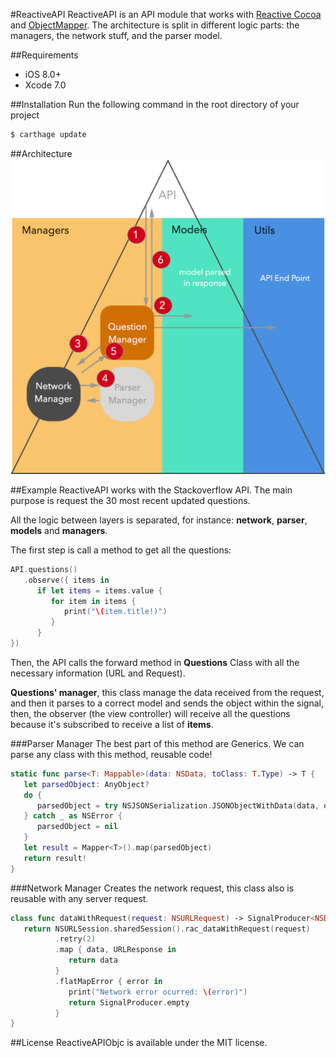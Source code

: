 #ReactiveAPI
ReactiveAPI is an API module that works with [Reactive Cocoa](https://github.com/ReactiveCocoa/ReactiveCocoa) and [ObjectMapper](https://github.com/Hearst-DD/ObjectMapper). The architecture is split in different logic parts: the managers, the network stuff, and the parser model.

##Requirements
- iOS 8.0+
- Xcode 7.0

##Installation
Run the following command in the root directory of your project

```bash
$ carthage update
``` 

##Architecture
![Architecture](https://raw.githubusercontent.com/MoralAlberto/ReactiveAPI/develop/images/architecture_reactiveAPI.png)

##Example
ReactiveAPI works with the Stackoverflow API. The main purpose is request the 30 most recent updated questions. 

All the logic between layers is separated, for instance: **network**, **parser**, **models** and **managers**.

The first step is call a method to get all the questions:

```swift
API.questions()
   .observe({ items in
      if let items = items.value {
         for item in items {
            print("\(item.title!)")
         }
      }
})
```

Then, the API calls the forward method in **Questions** Class with all the necessary information (URL and Request).

**Questions' manager**, this class manage the data received from the request, and then it parses to a correct model and sends the object within the signal, then, the observer (the view controller) will receive all the questions because it's subscribed to receive a list of **items**.  

###Parser Manager
The best part of this method are Generics. We can parse any class with this method, reusable code! 

```swift
static func parse<T: Mappable>(data: NSData, toClass: T.Type) -> T {
   let parsedObject: AnyObject?
   do {
      parsedObject = try NSJSONSerialization.JSONObjectWithData(data, options: NSJSONReadingOptions.AllowFragments)
   } catch _ as NSError {
      parsedObject = nil
   }
   let result = Mapper<T>().map(parsedObject)
   return result!
}
```

###Network Manager
Creates the network request, this class also is reusable with any server request.

```swift
class func dataWithRequest(request: NSURLRequest) -> SignalProducer<NSData, NSError> {
   return NSURLSession.sharedSession().rac_dataWithRequest(request)
          .retry(2)
          .map { data, URLResponse in
             return data
          }
          .flatMapError { error in
             print("Network error ocurred: \(error)")
             return SignalProducer.empty
          }
}
```

##License
ReactiveAPIObjc is available under the MIT license.
